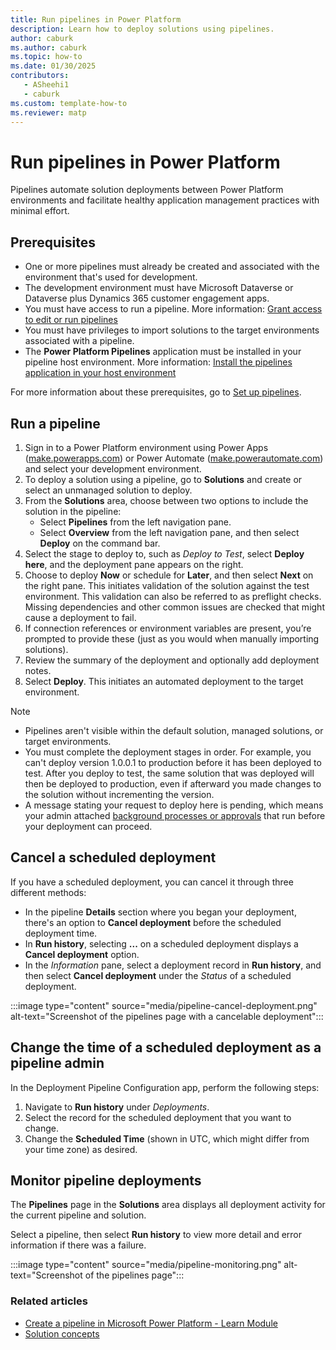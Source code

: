 ```yaml
---
title: Run pipelines in Power Platform
description: Learn how to deploy solutions using pipelines.
author: caburk
ms.author: caburk
ms.topic: how-to
ms.date: 01/30/2025
contributors:
   - ASheehi1
   - caburk
ms.custom: template-how-to
ms.reviewer: matp
---
```

# Run pipelines in Power Platform

Pipelines automate solution deployments between Power Platform environments and facilitate healthy application management practices with minimal effort.

## Prerequisites

- One or more pipelines must already be created and associated with the environment that's used for development.
- The development environment must have Microsoft Dataverse or Dataverse plus Dynamics 365 customer engagement apps.
- You must have access to run a pipeline. More information: [Grant access to edit or run pipelines](custom-host-pipelines.md#grant-access-to-edit-or-run-pipelines)
- You must have privileges to import solutions to the target environments associated with a pipeline.
- The **Power Platform Pipelines** application must be installed in your pipeline host environment. More information: [Install the pipelines application in your host environment](custom-host-pipelines.md#install-the-pipelines-application-in-your-host-environment)

For more information about these prerequisites, go to [Set up pipelines](set-up-pipelines.md).

## Run a pipeline

1. Sign in to a Power Platform environment using Power Apps ([make.powerapps.com](https://make.powerapps.com)) or Power Automate ([make.powerautomate.com](https://make.powerautomate.com)) and select your development environment.
1. To deploy a solution using a pipeline, go to **Solutions** and create or select an unmanaged solution to deploy.
1. From the **Solutions** area, choose between two options to include the solution in the pipeline:
   - Select **Pipelines** from the left navigation pane.
   - Select **Overview** from the left navigation pane, and then select **Deploy** on the command bar.
1. Select the stage to deploy to, such as *Deploy to Test*, select **Deploy here**, and the deployment pane appears on the right.
1. Choose to deploy **Now** or schedule for **Later**, and then select **Next** on the right pane. This initiates validation of the solution against the test environment. This validation can also be referred to as preflight checks. Missing dependencies and other common issues are checked that might cause a deployment to fail.
1. If connection references or environment variables are present, you’re prompted to provide these (just as you would when manually importing solutions).
1. Review the summary of the deployment and optionally add deployment notes.
1. Select **Deploy**. This initiates an automated deployment to the target environment.

> [!NOTE]
>
> - Pipelines aren't visible within the default solution, managed solutions, or target environments.
> - You must complete the deployment stages in order. For example, you can't deploy version 1.0.0.1 to production before it has been deployed to test. After you deploy to test, the same solution that was deployed will then be deployed to production, even if afterward you made changes to the solution without incrementing the version.
> - A message stating your request to deploy here is pending, which means your admin attached [background processes or approvals](extend-pipelines.md) that run before your deployment can proceed.

## Cancel a scheduled deployment

If you have a scheduled deployment, you can cancel it through three different methods:

- In the pipeline **Details** section where you began your deployment, there's an option to **Cancel deployment** before the scheduled deployment time.
- In **Run history**, selecting **...** on a scheduled deployment displays a **Cancel deployment** option.
- In the *Information* pane, select a deployment record in **Run history**, and then select **Cancel deployment** under the *Status* of a scheduled deployment.

:::image type="content" source="media/pipeline-cancel-deployment.png" alt-text="Screenshot of the pipelines page with a cancelable deployment":::

## Change the time of a scheduled deployment as a pipeline admin

In the Deployment Pipeline Configuration app, perform the following steps:

1. Navigate to **Run history** under *Deployments*.
1. Select the record for the scheduled deployment that you want to change.
1. Change the **Scheduled Time** (shown in UTC, which might differ from your time zone) as desired.

## Monitor pipeline deployments

The **Pipelines** page in the **Solutions** area displays all deployment activity for the current pipeline and solution.

Select a pipeline, then select **Run history** to view more detail and error information if there was a failure.

:::image type="content" source="media/pipeline-monitoring.png" alt-text="Screenshot of the pipelines page":::

### Related articles

- [Create a pipeline in Microsoft Power Platform - Learn Module](https://aka.ms/PipelinesLearnCreate)
- [Solution concepts](solution-concepts-alm.md)
